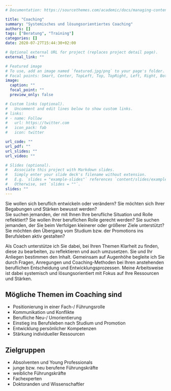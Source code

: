 ```yaml
---
# Documentation: https://sourcethemes.com/academic/docs/managing-content/

title: "Coaching"
summary: "Systemisches und lösungsorientiertes Coaching"
authors: []
tags: ["Beratung", "Training"]
categories: []
date: 2020-07-27T15:44:30+02:00

# Optional external URL for project (replaces project detail page).
external_link: ""

# Featured image
# To use, add an image named `featured.jpg/png` to your page's folder.
# Focal points: Smart, Center, TopLeft, Top, TopRight, Left, Right, BottomLeft, Bottom, BottomRight.
image:
  caption: ""
  focal_point: ""
  preview_only: false

# Custom links (optional).
#   Uncomment and edit lines below to show custom links.
# links:
# - name: Follow
#   url: https://twitter.com
#   icon_pack: fab
#   icon: twitter

url_code: ""
url_pdf: ""
url_slides: ""
url_video: ""

# Slides (optional).
#   Associate this project with Markdown slides.
#   Simply enter your slide deck's filename without extension.
#   E.g. `slides = "example-slides"` references `content/slides/example-slides.md`.
#   Otherwise, set `slides = ""`.
slides: ""
---
```


Sie wollen sich beruflich entwickeln oder verändern?
Sie möchten sich Ihrer Begabungen und Stärken bewusst werden?  
Sie suchen jemanden, der mit Ihnen Ihre berufliche Situation und Rolle reflektiert?
Sie wollen Ihrer beruflichen Rolle gerecht werden? 
Sie suchen jemanden, der Sie beim Verfolgen kleinerer oder größerer Ziele unterstützt?
Sie möchten den Übergang vom Studium bzw. der Promotions ins Berufsleben aktiv gestalten? 


Als Coach unterstütze ich Sie dabei, bei Ihren Themen Klarheit zu finden, diese zu bearbeiten, zu reflektieren und auch umzusetzen. Sie und Ihr Anliegen bestimmen den Inhalt. Gemeinsam auf Augenhöhe begleite ich Sie durch Fragen, Anregungen und Coaching-Methoden bei Ihren anstehenden beruflichen Entscheidung und Entwicklungsprozessen. 
Meine Arbeitsweise ist dabei systemisch und lösungsorientiert mit Fokus auf Ihre Ressourcen und Stärken.


## Mögliche Themen im Coaching sind
* Positionierung in einer Fach-/ Führungsrolle
* Kommunikation und Konflikte
* Berufliche Neu-/ Umorientierung
* Einstieg ins Berufsleben nach Studium und Promotion
* Entwicklung persönlicher Kompetenzen
* Stärkung individueller Ressourcen


## Zielgruppen
* Absolventen und Young Professionals
* junge bzw. neu berufene Führungskräfte
* weibliche Führungskräfte
* Fachexperten
* Doktoranden und Wissenschaftler


